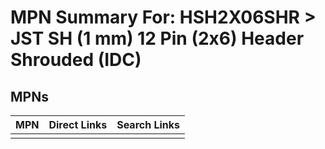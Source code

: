 



# MPN Summary For: HSH2X06SHR > JST SH (1 mm) 12 Pin (2x6) Header Shrouded (IDC)

## MPNs
  

|MPN|Direct Links|Search Links|
| :--- | :--- | :--- |
||||
